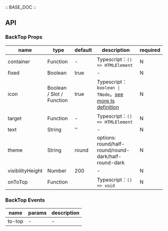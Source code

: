 :: BASE_DOC ::

## API

### BackTop Props

name | type | default | description | required
-- | -- | -- | -- | --
container | Function | - | Typescript：`() => HTMLElement` | N
fixed | Boolean | true | \- | N
icon | Boolean / Slot / Function | true | Typescript：`boolean \| TNode`。[see more ts definition](https://github.com/Tencent/tdesign-mobile-vue/blob/develop/src/common.ts) | N
target | Function | - | Typescript：`() => HTMLElement` | N
text | String | '' | \- | N
theme | String | round | options: round/half-round/round-dark/half-round-dark | N
visibilityHeight | Number | 200 | \- | N
onToTop | Function |  | Typescript：`() => void`<br/> | N

### BackTop Events

name | params | description
-- | -- | --
to-top | \- | \-
